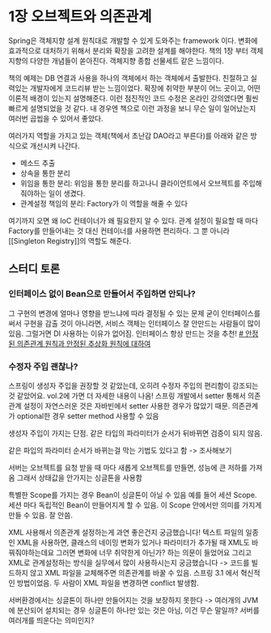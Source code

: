 # 1장 오브젝트와 의존관계

Spring은 객체지향 설계 원칙대로 개발할 수 있게 도와주는 framework 이다. 변화에 효과적으로 대처하기 위해서 분리와 확장을 고려한 설계를 해야한다. 책의 1장 부터 객체지향의 다양한 개념들이 쏟아진다. 객체지향 종합 선물세트 같은 느낌이다.

책의 예제는 DB 연결과 사용을 하나의 객체에서 하는 객체에서 출발한다. 친절하고 실력있는 개발자에게 코드리뷰 받는 느낌이었다. 확장에 취약한 부분이 어느 곳이고, 어떤 이론적 배경이 있는지 설명해준다. 이런 점진적인 코드 수정은 온라인 강의였다면 훨씬 빠르게 설명되었을 것 같다. 내 경우엔 책으로 이런 과정을 보니 무슨 일이 일어났는지 여러번 곱씹을 수 있어서 좋았다.

여러가지 역할을 가지고 있는 객체(책에서 초난감 DAO라고 부른다)를 아래와 같은 방식으로 개선시켜 나간다.

* 메소드 추출
* 상속을 통한 분리
* 위임을 통한 분리: 위임을 통한 분리를 하고나니 클라이언트에서 오브젝트를 주입해줘야하는 일이 생겼다. 
* 관계설정 책임의 분리: Factory가 이 역할을 해줄 수 있다

여기까지 오면 왜 IoC 컨테이너가 왜 필요한지 알 수 있다. 관계 설정이 필요할 때 마다 Factory를 만들어내는 것 대신 컨테이너를 사용하면 편리하다. 그 뿐 아니라 [[Singleton Registry]]의 역할도 해준다.

## 스터디 토론

### 인터페이스 없이 Bean으로 만들어서 주입하면 안되나?
그 구현의 변경에 얼마나 영향을 받느냐에 따라 결정될 수 있는 문제
굳이 인터페이스를 써서 구현을 감출 것이 아니라면, 서비스 객체는 인터페이스 잘 안만드는 사람들이 많이 있음. 그럴거면 DI 사용하는 이유가 없어짐.
인터페이스 항상 만드는 것을 추천!
[# 안정된 의존관계 원칙과 안정된 추상화 원칙에 대하여](https://techblog.woowahan.com/2561/)

### 수정자 주입 괜찮나?
스프링이 생성자 주입을 권장할 것 같았는데, 오히려 수정자 주입의 편리함이 강조되는 것 같았어요.
vol.2에 가면 더 자세한 내용이 나옴!
스프링 개발에서 setter 통해서 의존관계 설정이 자연스러운 것은 자바빈에서 setter 사용한 경우가 많았기 때문. 의존관계가 optional한 경우 setter method 사용할 수 있음

생성자 주입이 가지는 단점. 같은 타입의 파라미터가 순서가 뒤바뀌면 검증이 되지 않음.

같은 파입의 파라미터 순서가 바뀌는걸 막는 기법도 있다고 함 -> 조사해보기

서버는 오브젝트를 요청 받을 때 마다 새롭게 오브젝트를 만들면, 성능에 큰 저하를 가져옴
그래서 상태값을 안가지는 싱글톤을 사용함

특별한 Scope를 가지는 경우 Bean이 싱글톤이 아닐 수 있음
예를 들어 세션 Scope. 세션 마다 독립적인 Bean이 만들어지게 할 수 있음.
이 Scope 안에서만 의미를 가지게 만들 수 있음.
잘 안씀.

XML 사용해서 의존관계 설정하는게 과연 좋은건지 궁금했습니다! 텍스트 파일의 일종인 XML을 사용하면, 클래스의 네이밍 변화가 있거나 파라미터가 추가될 때 XML도 바꿔줘야하는데요 그러면 변화에 너무 취약한게 아닌가? 하는 의문이 들었어요 그리고 XML로 관계설정하는 방식을 실무에서 많이 사용하시는지 궁금했습니다
-> 코드를 빌드하지 않고 XML 파일을 교체해주면 의존관계를 바꿀 수 있음.
스프링 3.1 에서 혁신적인 방법이었음.
두 사람이 XML 파일을 변경하면 conflict 발생함.

서버환경에서는 싱글톤이 하나만 만들어지는 것을 보장하지 못한다 -> 여러개의 JVM에 분산되어 설치되는 경우 싱글톤이 하나만 있는 것은 아님, 이건 무슨 말일까? 서버를 여러개를 띄운다는 의미인지?

